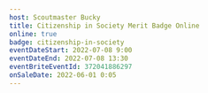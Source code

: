 ```yaml
---
host: Scoutmaster Bucky
title: Citizenship in Society Merit Badge Online
online: true
badge: citizenship-in-society
eventDateStart: 2022-07-08 9:00
eventDateEnd: 2022-07-08 13:30
eventBriteEventId: 372041886297
onSaleDate: 2022-06-01 0:05
---
```

